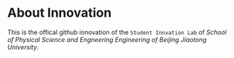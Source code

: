 # About Innovation
This is the offical github innovation of the `Student Innvation Lab` of *School of Physical Science and Engneering Engineering of Beijing Jiaotong University*.
